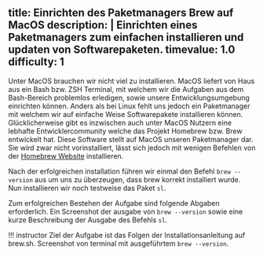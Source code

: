 title: Einrichten des Paketmanagers Brew auf MacOS
description: |
  Einrichten eines Paketmanagers zum einfachen installieren und updaten von Softwarepaketen.
timevalue: 1.0
difficulty: 1
---
Unter MacOS brauchen wir nicht viel zu installieren. MacOS liefert von Haus aus ein Bash bzw. ZSH Terminal, mit welchem wir die Aufgaben aus dem Bash-Bereich problemlos erledigen, sowie unsere Entwicklungsumgebung einrichten können. Anders als bei Linux fehlt uns jedoch ein Paketmanager mit welchem wir auf einfache Weise Softwarepakete installieren können.  
Glücklicherweise gibt es inzwischen auch unter MacOS Nutzern eine lebhafte Entwicklercommunity welche das Projekt Homebrew bzw. Brew entwickelt hat. Diese Software stellt auf MacOS unseren Paketmanager dar. Sie wird zwar nicht vorinstalliert, lässt sich jedoch mit wenigen Befehlen von der [Homebrew Website](https://brew.sh/) installieren.

Nach der erfolgreichen installation führen wir einmal den Befehl `brew --version` aus um uns zu überzeugen, dass brew korrekt installiert wurde. Nun installieren wir noch testweise das Paket `sl`.

Zum erfolgreichen Bestehen der Aufgabe sind folgende Abgaben erforderlich. Ein Screenshot der ausgabe von `brew --version` sowie eine kurze Beschreibung der Ausgabe des Befehls `sl`. 

!!! instructor
    Ziel der Aufgabe ist das Folgen der Installationsanleitung auf brew.sh.
    Screenshot von terminal mit ausgeführtem `brew --version`.
